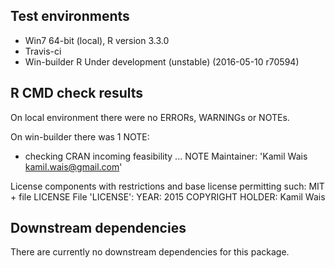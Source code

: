 ## Test environments
* Win7 64-bit (local), R version 3.3.0
* Travis-ci
* Win-builder R Under development (unstable) (2016-05-10 r70594)

## R CMD check results
On local environment there were no ERRORs, WARNINGs or NOTEs. 

On win-builder there was 1 NOTE:

* checking CRAN incoming feasibility ... NOTE
Maintainer: 'Kamil Wais <kamil.wais@gmail.com>'

License components with restrictions and base license permitting such:
  MIT + file LICENSE
File 'LICENSE':
  YEAR: 2015
  COPYRIGHT HOLDER: Kamil Wais

## Downstream dependencies
There are currently no downstream dependencies for this package.
